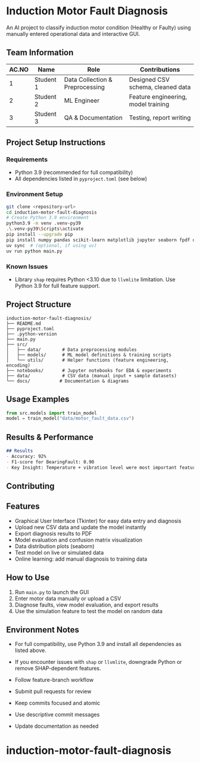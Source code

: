 # Induction Motor Fault Diagnosis

An AI project to classify induction motor condition (Healthy or Faulty) using manually entered operational data and interactive GUI.

## Team Information

| AC.NO | Name | Role | Contributions |
|------|------|------|---------------|
| 1 | Student 1 | Data Collection & Preprocessing | Designed CSV schema, cleaned data |
| 2 | Student 2 | ML Engineer | Feature engineering, model training |
| 3 | Student 3 | QA & Documentation | Testing, report writing |

## Project Setup Instructions

### Requirements
- Python 3.9 (recommended for full compatibility)
- All dependencies listed in `pyproject.toml` (see below)

### Environment Setup
```bash
git clone <repository-url>
cd induction-motor-fault-diagnosis
# Create Python 3.9 environment
python3.9 -m venv .venv-py39
.\.venv-py39\Scripts\activate
pip install --upgrade pip
pip install numpy pandas scikit-learn matplotlib jupyter seaborn fpdf openpyxl lime shap flask-login tk
uv sync  # (optional, if using uv)
uv run python main.py
```

### Known Issues
- Library `shap` requires Python <3.10 due to `llvmlite` limitation. Use Python 3.9 for full feature support.

## Project Structure

```
induction-motor-fault-diagnosis/
├── README.md
├── pyproject.toml
├── .python-version
├── main.py
├── src/
│   ├── data/        # Data preprocessing modules
│   ├── models/      # ML model definitions & training scripts
│   └── utils/       # Helper functions (feature engineering, encoding)
├── notebooks/       # Jupyter notebooks for EDA & experiments
├── data/            # CSV data (manual input + sample datasets)
└── docs/           # Documentation & diagrams
```

## Usage Examples

```python
from src.models import train_model
model = train_model("data/motor_fault_data.csv")
```

## Results & Performance

```markdown
## Results
- Accuracy: 92%
- F1-score for BearingFault: 0.90
- Key Insight: Temperature + vibration level were most important features.
```

## Contributing

## Features

- Graphical User Interface (Tkinter) for easy data entry and diagnosis
- Upload new CSV data and update the model instantly
- Export diagnosis results to PDF
- Model evaluation and confusion matrix visualization
- Data distribution plots (seaborn)
- Test model on live or simulated data
- Online learning: add manual diagnosis to training data

## How to Use

1. Run `main.py` to launch the GUI
2. Enter motor data manually or upload a CSV
3. Diagnose faults, view model evaluation, and export results
4. Use the simulation feature to test the model on random data

## Environment Notes

- For full compatibility, use Python 3.9 and install all dependencies as listed above.
- If you encounter issues with `shap` or `llvmlite`, downgrade Python or remove SHAP-dependent features.

- Follow feature-branch workflow
- Submit pull requests for review
- Keep commits focused and atomic
- Use descriptive commit messages
- Update documentation as needed
# induction-motor-fault-diagnosis
